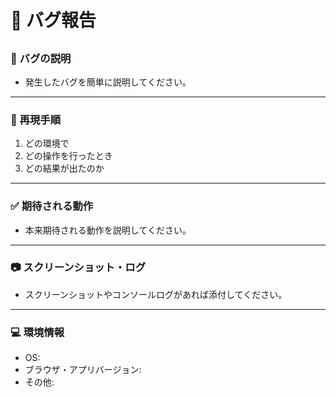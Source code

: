 # 🐞 バグ報告

##

### 🔄 バグの説明

- 発生したバグを簡単に説明してください。

---

### 🧩 再現手順

1. どの環境で
2. どの操作を行ったとき
3. どの結果が出たのか

---

### ✅ 期待される動作

- 本来期待される動作を説明してください。

---

### 📷 スクリーンショット・ログ

- スクリーンショットやコンソールログがあれば添付してください。

---

### 💻 環境情報

- OS:
- ブラウザ・アプリバージョン:
- その他:
